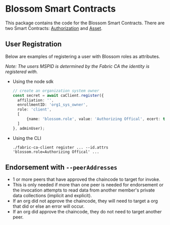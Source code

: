 # Blossom Smart Contracts

This package contains the code for the Blossom Smart Contracts. There are two Smart Contracts: [Authorization](./authorization) and [Asset](./asset).

## User Registration

Below are examples of registering a user with Blossom roles as attributes.

_Note: The users MSPID is determined by the Fabric CA the identity is registered with._

- Using the node sdk

  ```typescript  
  // create an organization system owner  
  const secret = await caClient.register({     
	affiliation: '',     
	enrollmentID: 'org1_sys_owner', 
	role: 'client',
	[         
		{name: 'blossom.role', value: 'Authorizing Offical', ecert: true}
	]  
  }, adminUser);  
  ```  
- Using the CLI

  ```shell
  ./fabric-ca-client register ... --id.attrs 'blossom.role=Authorizing Offical' ...  
  ```

## Endorsement with `--peerAddresses`
- 1 or more peers that have approved the chaincode to target for invoke.
- This is only needed if more than one peer is needed for endorsement or the invocation attempts to read data from another member's private data collections (implicit and explicit).
- If an org did not approve the chaincode, they will need to target a org that did or else an error will occur.
- If an org did approve the chaincode, they do not need to target another peer.
